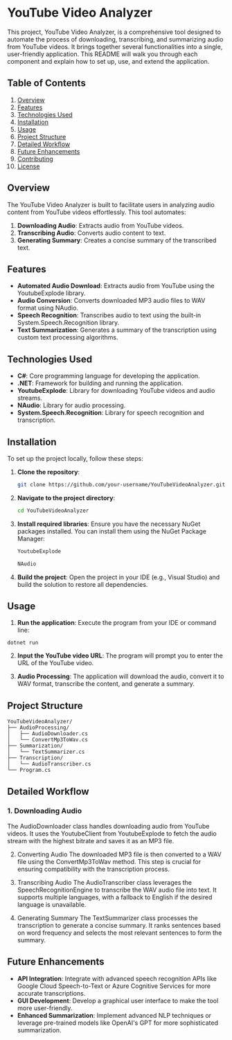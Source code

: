 # YouTube Video Analyzer

This project, YouTube Video Analyzer, is a comprehensive tool designed to automate the process of downloading, transcribing, and summarizing audio from YouTube videos. It brings together several functionalities into a single, user-friendly application. This README will walk you through each component and explain how to set up, use, and extend the application.

## Table of Contents
1. [Overview](#overview)
2. [Features](#features)
3. [Technologies Used](#technologies-used)
4. [Installation](#installation)
5. [Usage](#usage)
6. [Project Structure](#project-structure)
7. [Detailed Workflow](#detailed-workflow)
8. [Future Enhancements](#future-enhancements)
9. [Contributing](#contributing)
10. [License](#license)

## Overview
The YouTube Video Analyzer is built to facilitate users in analyzing audio content from YouTube videos effortlessly. This tool automates:
1. **Downloading Audio**: Extracts audio from YouTube videos.
2. **Transcribing Audio**: Converts audio content to text.
3. **Generating Summary**: Creates a concise summary of the transcribed text.

## Features
- **Automated Audio Download**: Extracts audio from YouTube using the YoutubeExplode library.
- **Audio Conversion**: Converts downloaded MP3 audio files to WAV format using NAudio.
- **Speech Recognition**: Transcribes audio to text using the built-in System.Speech.Recognition library.
- **Text Summarization**: Generates a summary of the transcription using custom text processing algorithms.

## Technologies Used
- **C#**: Core programming language for developing the application.
- **.NET**: Framework for building and running the application.
- **YoutubeExplode**: Library for downloading YouTube videos and audio streams.
- **NAudio**: Library for audio processing.
- **System.Speech.Recognition**: Library for speech recognition and transcription.

## Installation
To set up the project locally, follow these steps:

1. **Clone the repository**:
   ```bash
   git clone https://github.com/your-username/YouTubeVideoAnalyzer.git
2. **Navigate to the project directory**:

    ```bash
    cd YouTubeVideoAnalyzer

3. **Install required libraries**: Ensure you have the necessary NuGet packages installed. You can install them using the NuGet Package Manager:

    ```bash
    YoutubeExplode
    ```

    ```bash
    NAudio
    ```

4. **Build the project**: Open the project in your IDE (e.g., Visual Studio) and build the solution to restore all dependencies.

## Usage
1. **Run the application**: Execute the program from your IDE or command line:
```
dotnet run
```

2. **Input the YouTube video URL**: The program will prompt you to enter the URL of the YouTube video.

3. **Audio Processing**: The application will download the audio, convert it to WAV format, transcribe the content, and generate a summary.

## Project Structure
```
YouTubeVideoAnalyzer/
├── AudioProcessing/
│   ├── AudioDownloader.cs
│   └── ConvertMp3ToWav.cs
├── Summarization/
│   └── TextSummarizer.cs
├── Transcription/
│   └── AudioTranscriber.cs
└── Program.cs
```

## Detailed Workflow
### 1. Downloading Audio
The AudioDownloader class handles downloading audio from YouTube videos. It uses the YoutubeClient from YoutubeExplode to fetch the audio stream with the highest bitrate and saves it as an MP3 file.

2. Converting Audio
The downloaded MP3 file is then converted to a WAV file using the ConvertMp3ToWav method. This step is crucial for ensuring compatibility with the transcription process.

3. Transcribing Audio
The AudioTranscriber class leverages the SpeechRecognitionEngine to transcribe the WAV audio file into text. It supports multiple languages, with a fallback to English if the desired language is unavailable.

4. Generating Summary
The TextSummarizer class processes the transcription to generate a concise summary. It ranks sentences based on word frequency and selects the most relevant sentences to form the summary.

## Future Enhancements

- **API Integration**: Integrate with advanced speech recognition APIs like Google Cloud Speech-to-Text or Azure Cognitive Services for more accurate transcriptions.
- **GUI Development**: Develop a graphical user interface to make the tool more user-friendly.
- **Enhanced Summarization**: Implement advanced NLP techniques or leverage pre-trained models like OpenAI's GPT for more sophisticated summarization.
